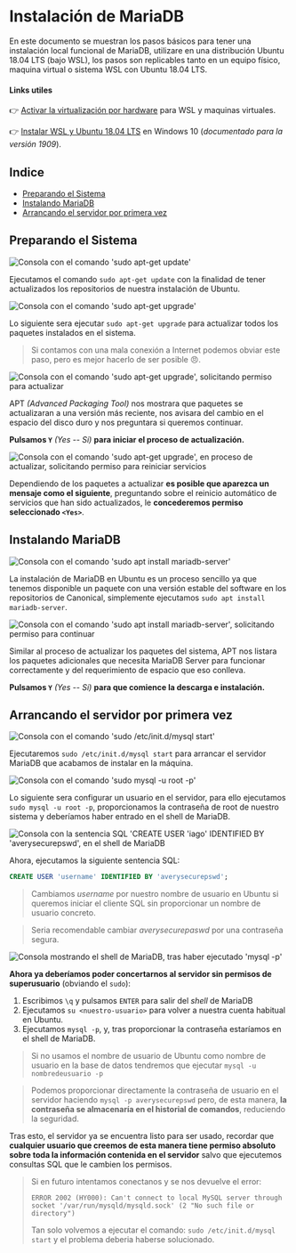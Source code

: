 # Instalación de MariaDB
En este documento se muestran los pasos básicos para tener una instalación local funcional de MariaDB, utilizare en una distribución Ubuntu 18.04 LTS (bajo WSL), los pasos son replicables tanto en un equipo físico, maquina virtual o sistema WSL con Ubuntu 18.04 LTS.

#### Links utiles
👉 [Activar la virtualización por hardware](../APUNTES_conf.md#activar-la-virtualizaci%C3%B3n-por-hardware) para WSL y maquinas virtuales.

👉 [Instalar WSL y Ubuntu 18.04 LTS](../APUNTES_conf.md#activar-windows-subsystem-for-linux) en Windows 10 (*documentado para la versión 1909*).

## Indice
- [Preparando el Sistema](#preparando-el-sistema)
- [Instalando MariaDB](#instalando-mariadb)
- [Arrancando el servidor por primera vez](#arrancando-el-servidor-por-primera-vez)

## Preparando el Sistema

![Consola con el comando 'sudo apt-get update'](./attachments/1.PNG?raw=true)

Ejecutamos el comando `sudo apt-get update` con la finalidad de tener actualizados los repositorios de nuestra instalación de Ubuntu.

![Consola con el comando 'sudo apt-get upgrade'](./attachments/2.PNG?raw=true)

Lo siguiente sera ejecutar `sudo apt-get upgrade` para actualizar todos los paquetes instalados en el sistema.

> Si contamos con una mala conexión a Internet podemos obviar este paso, pero es mejor hacerlo de ser posible 😠.

![Consola con el comando 'sudo apt-get upgrade', solicitando permiso para actualizar](./attachments/3.PNG?raw=true)

APT _(Advanced Packaging Tool)_ nos mostrara que paquetes se actualizaran a una versión más reciente, nos avisara del cambio en el espacio del disco duro y nos preguntara si queremos continuar.

__Pulsamos `Y`__ _(Yes -- Sí)_ __para iniciar el proceso de actualización.__

![Consola con el comando 'sudo apt-get upgrade', en proceso de actualizar, solicitando permiso para reiniciar servicios](./attachments/4.PNG?raw=true)

Dependiendo de los paquetes a actualizar __es posible que aparezca un mensaje como el siguiente__, preguntando sobre el reinicio automático de servicios que han sido actualizados, le __concederemos permiso seleccionado `<Yes>`__.

## Instalando MariaDB

![Consola con el comando 'sudo apt install mariadb-server'](./attachments/5.PNG?raw=true)

La instalación de MariaDB en Ubuntu es un proceso sencillo ya que tenemos disponible un paquete con una versión estable del software en los repositorios de Canonical, simplemente ejecutamos `sudo apt install mariadb-server`.

![Consola con el comando 'sudo apt install mariadb-server', solicitando permiso para continuar](./attachments/6.PNG?raw=true)

Similar al proceso de actualizar los paquetes del sistema, APT nos listara los paquetes adicionales que necesita MariaDB Server para funcionar correctamente y del requerimiento de espacio que eso conlleva.

__Pulsamos `Y`__ _(Yes -- Sí)_ __para que comience la descarga e instalación.__

## Arrancando el servidor por primera vez

![Consola con el comando 'sudo /etc/init.d/mysql start'](./attachments/10.PNG?raw=true)

Ejecutaremos `sudo /etc/init.d/mysql start` para arrancar el servidor MariaDB que acabamos de instalar en la máquina.

![Consola con el comando 'sudo mysql -u root -p'](./attachments/11.PNG?raw=true)

Lo siguiente sera configurar un usuario en el servidor, para ello ejecutamos `sudo mysql -u root -p`, proporcionamos la contraseña de root de nuestro sistema y deberíamos haber entrado en el shell de MariaDB.

![Consola con la sentencia SQL 'CREATE USER 'iago' IDENTIFIED BY 'averysecurepswd', en el shell de MariaDB](./attachments/13.PNG?raw=true)

Ahora, ejecutamos la siguiente sentencia SQL:

```sql
CREATE USER 'username' IDENTIFIED BY 'averysecurepswd';
```
> Cambiamos _username_ por nuestro nombre de usuario en Ubuntu si queremos iniciar el cliente SQL sin proporcionar un nombre de usuario concreto.

> Seria recomendable cambiar _averysecurepaswd_ por una contraseña segura.

![Consola mostrando el shell de MariaDB, tras haber ejecutado 'mysql -p'](./attachments/20.PNG?raw=true)

__Ahora ya deberíamos poder concertarnos al servidor sin permisos de superusuario__ (obviando el `sudo`):

1. Escribimos `\q` y pulsamos `ENTER` para salir del *shell* de MariaDB
2. Ejecutamos `su <nuestro-usuario>` para volver a nuestra cuenta habitual en Ubuntu.
3. Ejecutamos `mysql -p`, y, tras proporcionar la contraseña estaríamos en el shell de MariaDB.

> Si no usamos el nombre de usuario de Ubuntu como nombre de usuario en la base de datos tendremos que ejecutar `mysql -u nombredeusuario -p`

> Podemos proporcionar directamente la contraseña de usuario en el servidor haciendo `mysql -p averysecurepswd` pero, de esta manera, __la contraseña se almacenaría en el historial de comandos__, reduciendo la seguridad.

Tras esto, el servidor ya se encuentra listo para ser usado, recordar que **cualquier usuario que creemos de esta manera tiene permiso absoluto sobre toda la información contenida en el servidor** salvo que ejecutemos consultas SQL que le cambien los permisos.

> Si en futuro intentamos conectanos y se nos devuelve el error:
> ```
> ERROR 2002 (HY000): Can't connect to local MySQL server through socket '/var/run/mysqld/mysqld.sock' (2 "No such file or directory")
> ```
> Tan solo volvemos a ejecutar el comando: `sudo /etc/init.d/mysql start` y el problema deberia haberse solucionado.